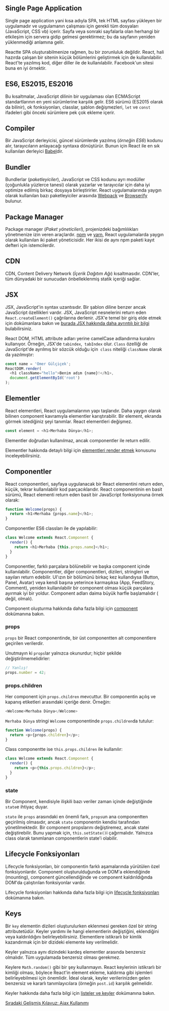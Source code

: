 <h2>Single Page Application</h2>

Single page application yani kısa adıyla SPA, tek HTML sayfası yükleyen bir uygulamadır ve uygulamanın çalışması için gerekli tüm dosyaları (JavaScript, CSS vb) içerir. Sayfa veya sonraki sayfalarla olan herhangi bir etkileşim için servera gidip gelmesi gerektirmez; bu da sayfanın yeniden yüklenmediği anlamına gelir.

Reactte SPA oluşturabilmenize rağmen, bu bir zorunluluk değildir. React, hali hazırda çalışan bir sitenin küçük bölümlerini geliştirmek için de kullanılabilir. React'te yazılmış kod, diğer diller ile de kullanılabilir. Facebook'un sitesi buna en iyi örnektir.

<h2>ES6, ES2015, ES2016</h2>

Bu kısaltmalar, JavaScript dilinin bir uygulaması olan ECMAScript standartlarının en yeni sürümlerine karşılık gelir. ES6 sürümü (ES2015 olarak da bilinir), ok fonksiyonları, classlar, şablon değişmezleri, `let` ve `const` ifadeleri gibi önceki sürümlere pek çok ekleme içerir.

<h2>Compiler</h2>

Bir JavaScript derleyicisi, güncel sürümlerde yazılmış (<i>örneğin ES6</i>) kodunu alır, tarayıcıların anlayacağı syntaxa dönüştürür. Bunun için React ile en sık kullanılan derleyici <a href="https://babeljs.io/">Babel</a>dir.

<h2>Bundler</h2>

Bundlerlar (<i>paketleyiciler</i>), JavaScript ve CSS kodunu ayrı modüller (çoğunlukla yüzlerce tanesi) olarak yazarlar ve tarayıcılar için daha iyi optimize edilmiş birkaç dosyaya birleştirirler. React uygulamalarında yaygın olarak kullanılan bazı paketleyiciler arasında <a href="https://webpack.js.org/">Webpack</a> ve <a href="http://browserify.org/">Browserify</a> bulunur.

<h2>Package Manager</h2>

Package manager (<i>Paket yöneticileri</i>), projenizdeki bağımlılıkları yönetmenize izin veren araçlardır. <a href="https://www.npmjs.com/">npm</a> ve <a href="http://yarnpkg.com/">yarn</a>, React uygulamalarda yaygın olarak kullanılan iki paket yöneticisidir. Her ikisi de aynı npm paketi kayıt defteri için istemcilerdir.

## CDN

CDN, Content Delivery Network (<i>İçerik Dağıtım Ağı</i>) kısaltmasıdır. CDN'ler, tüm dünyadaki bir sunucudan önbelleklenmiş statik içeriği sağlar.

## JSX

JSX, JavaScript'in syntax uzantısıdır. Bir şablon diline benzer ancak JavaScript özellikleri vardır. JSX, JavaScript nesnelerini return eden `React.createElement()` çağrılarına derlenir. JSX'e temel bir giriş elde etmek için dokümanlara bakın ve <a href="https://omergulcicek.github.io/reactjs/jsx-nedir">burada JSX hakkında daha ayrıntılı bir bilgi</a> bulabilirsiniz.

React DOM, HTML attribute adları yerine camelCase adlandırma kuralını kullanıyor. Örneğin, JSX'de `tabindex`,` tabIndex` olur. `Class` özelliği de JavaScript'de ayrılmış bir sözcük olduğu için` class` niteliği `className` olarak da yazılmıştır:

```js
const name = 'Ömer Gülçiçek';
ReactDOM.render(
  <h1 className="hello">Benim adım {name}!</h1>,
  document.getElementById('root')
);
```  

<h2>Elementler</h2>

React elementleri, React uygulamalarının yapı taşlarıdır. Daha yaygın olarak bilinen component kavramıyla elementler karıştırabilir. Bir element, ekranda görmek istediğiniz şeyi tanımlar. React elementleri değişmez.

```js
const element = <h1>Merhaba Dünya</h1>;
```

Elementler doğrudan kullanılmaz, ancak componentler ile return edilir.

Elementler hakkında detaylı bilgi için <a href="https://omergulcicek.github.io/reactjs/elementleri-render-etmek">elementleri render etmek</a> konusunu inceleyebilirsiniz.

<h2>Componentler</h2>

React componentleri, sayfaya uygulanacak bir React elementini return eden, küçük, tekrar kullanılabilir kod parçacıklarıdır. React componentinin en basit sürümü, React elementi return eden basit bir JavaScript fonksiyonuna örnek olarak:

```js
function Welcome(props) {
  return <h1>Merhaba {props.name}</h1>;
}
```

Componentler ES6 classları ile de yapılabilir:

```js
class Welcome extends React.Component {
  render() {
    return <h1>Merhaba {this.props.name}</h1>;
  }
}
```

Componentler, farklı parçalara bölünebilir ve başka component içinde kullanılabilir. Componentler, diğer componentleri, dizileri, stringleri ve sayıları return edebilir. UI'ızın bir bölümünü birkaç kez kullandıysa (Button, Panel, Avatar) veya kendi başına yeterince karmaşıksa (App, FeedStory, Comment), yeniden kullanılabilir bir component olması küçük parçalara ayırmak iyi bir yoldur. Component adları daima büyük harfle başlamalıdır (<wrapper /> değil, <Wrapper /> olmalı).

Component oluşturma hakkında daha fazla bilgi için <a href="https://omergulcicek.github.io/reactjs/component-ve-props">component</a> dokümanına bakın.

<h3>props</h3>

`props` bir React componentinde, bir üst componentten alt componentlere geçirilen verilerdir.

Unutmayın ki `props`lar yalnızca okunurdur; hiçbir şekilde değiştirilmemelidirler:

```js
// Yanlış!
props.number = 42;
```

<h3>props.children</h3>

Her component için `props.children` mevcuttur. Bir componentin açılış ve kapanış etiketleri arasındaki içeriğe denir. Örneğin:

```js
<Welcome>Merhaba Dünya</Welcome>
```

`Merhaba Dünya` stringi `Welcome` componentinde `props.children`da tutulur:

```js
function Welcome(props) {
  return <p>{props.children}</p>;
}
```

Class componentte ise `this.props.children` ile kullanılır:

```js
class Welcome extends React.Component {
  render() {
    return <p>{this.props.children}</p>;
  }
}
```

<h3>state</h3>

Bir Component, kendisiyle ilişkili bazı veriler zaman içinde değiştiğinde `state`e ihtiyaç duyar.

`state` ile `props` arasındaki en önemli fark, `props`un ana componentten geçirilmiş olmasıdır, ancak `state` componentin kendisi tarafından yönetilmektedir. Bir component propslarını değiştiremez, ancak statei değiştirebilir. Bunu yapmak için, `this.setState()`i çağırmalıdır. Yalnızca class olarak tanımlanan componentlerin state'i olabilir.

<h2>Lifecycle Fonksiyonları</h2>

Lifecycle fonksiyonları, bir componentin farklı aşamalarında yürütülen özel fonksiyonlardır. Component oluşturulduğunda ve DOM'a eklendiğinde (mounting), component güncellendiğinde ve component kaldırıldığında DOM'da çalıştırılan fonksiyonlar vardır.

Lifecycle fonksiyonları hakkında daha fazla bilgi için <a href="https://omergulcicek.github.io/reactjs/lifecycle-fonksiyonlari">lifecycle fonksiyonları</a> dokümanına bakın.

<h2>Keys</h2>

Bir `key` elementin dizileri oluşturulurken eklenmesi gereken özel bir string attributetüdür. Keyler yardımı ile hangi elementlerin değiştiğini, eklendiğini veya kaldırıldığını belirleyebilirsiniz. Elementlere istikrarlı bir kimlik kazandırmak için bir dizideki elemente key verilmelidir.

Keyler yalnızca aynı dizindeki kardeş elementler arasında benzersiz olmalıdır. Tüm uygulamada benzersiz olması gerekmez.

Keylere `Math.random()` gibi bir şey kullanmayın. React keylerinin istikrarlı bir kimliği olması, böylece React'in element ekleme, kaldırma gibi işlemleri belirleyebilmesi için önemlidir. İdeal olarak, keyler verilerinizden gelen benzersiz ve kararlı tanımlayıcılara (örneğin `post.id`) karşılık gelmelidir.

Keyler hakkında daha fazla bilgi için <a href="https://omergulcicek.github.io/reactjs/listeler-ve-keyler">listeler ve keyler</a> dokümanına bakın.

<a href="https://omergulcicek.github.io/reactjs/gelismis-kilavuzlar/ajax-kullanimi">Sıradaki Gelişmiş Kılavuz: Ajax Kullanımı</a>
